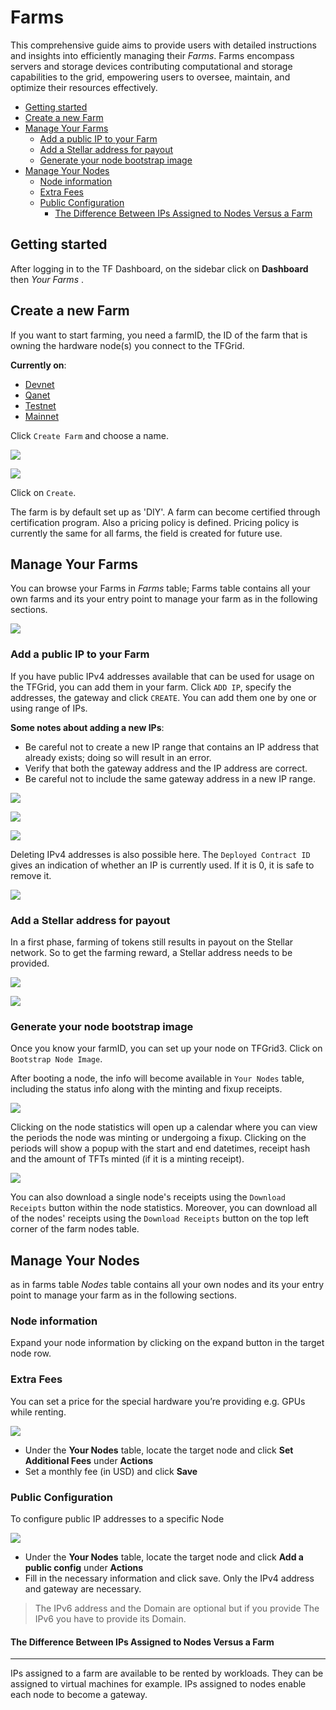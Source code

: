 # Farms <!-- omit from toc -->

This comprehensive guide aims to provide users with detailed instructions and insights into efficiently managing their _Farms_. Farms encompass servers and storage devices contributing computational and storage capabilities to the grid, empowering users to oversee, maintain, and optimize their resources effectively.

- [Getting started](#getting-started)
- [Create a new Farm](#create-a-new-farm)
- [Manage Your Farms](#manage-your-farms)
  - [Add a public IP to your Farm](#add-a-public-ip-to-your-farm)
  - [Add a Stellar address for payout](#add-a-stellar-address-for-payout)
  - [Generate your node bootstrap image](#generate-your-node-bootstrap-image)
- [Manage Your Nodes](#manage-your-nodes)
  - [Node information](#node-information)
  - [Extra Fees](#extra-fees)
  - [Public Configuration](#public-configuration)
    - [The Difference Between IPs Assigned to Nodes Versus a Farm](#the-difference-between-ips-assigned-to-nodes-versus-a-farm)

## Getting started

After logging in to the TF Dashboard, on the sidebar click on **Dashboard** then _Your Farms_ .

## Create a new Farm

If you want to start farming, you need a farmID, the ID of the farm that is owning the hardware node(s) you connect to the TFGrid.

**Currently on**:

- [Devnet](https://dashboard.dev.grid.tf/)
- [Qanet](https://dashboard.qa.grid.tf/)
- [Testnet](https://dashboard.test.grid.tf/)
- [Mainnet](https://dashboard.grid.tf/)

Click `Create Farm` and choose a name.

![ ](../img/dashboard_farms.png)

![ ](../img/dashboard_farms_create.png)

Click on `Create`.

The farm is by default set up as 'DIY'. A farm can become certified through certification program.
Also a pricing policy is defined. Pricing policy is currently the same for all farms, the field is created for future use.

## Manage Your Farms

You can browse your Farms in _Farms_ table; Farms table contains all your own farms and its your entry point to manage your farm as in the following sections.

![](../img/dashboard_farms_farms_table.png)

### Add a public IP to your Farm

If you have public IPv4 addresses available that can be used for usage on the TFGrid, you can add them in your farm.
Click `ADD IP`, specify the addresses, the gateway and click `CREATE`.
You can add them one by one or using range of IPs.

**Some notes about adding a new IPs**:

- Be careful not to create a new IP range that contains an IP address that already exists; doing so will result in an error.
- Verify that both the gateway address and the IP address are correct.
- Be careful not to include the same gateway address in a new IP range.

![ ](../img/dashboard_farms_farm_details.png)

![ ](../img/dashboard_farms_add_ip_single.png)

![ ](../img/dashboard_farms_add_ip_range.png)

Deleting IPv4 addresses is also possible here. The `Deployed Contract ID` gives an indication of whether an IP is currently used. If it is 0, it is safe to remove it.

![ ](../img/dashboard_farms_ip_details.png)

### Add a Stellar address for payout

In a first phase, farming of tokens still results in payout on the Stellar network. So to get the farming reward, a Stellar address needs to be provided.

![ ](../img/dashboard_farms_farm_details.png)

![ ](../img/dashboard_farms_stellar_address.png)

### Generate your node bootstrap image

Once you know your farmID, you can set up your node on TFGrid3. Click on `Bootstrap Node Image`.

After booting a node, the info will become available in `Your Nodes` table, including the status info along with the minting and fixup receipts.

![ ](../img/dashboard_farms_node_details.png)

Clicking on the node statistics will open up a calendar where you can view the periods the node was minting or undergoing a fixup. Clicking on the periods will show a popup with the start and end datetimes, receipt hash and the amount of TFTs minted (if it is a minting receipt).

![ ](../img/dashboard_portal_ui_nodes_minting.png)

You can also download a single node's receipts using the `Download Receipts` button within the node statistics. Moreover, you can download all of the nodes' receipts using the `Download Receipts` button on the top left corner of the farm nodes table.

## Manage Your Nodes

as in farms table _Nodes_ table contains all your own nodes and its your entry point to manage your farm as in the following sections.

### Node information

Expand your node information by clicking on the expand button in the target node row.

### Extra Fees

You can set a price for the special hardware you’re providing e.g. GPUs while renting.

![](../img/dashboard_farms_extra_fee.png)

- Under the **Your Nodes** table, locate the target node and click **Set Additional Fees** under **Actions**
- Set a monthly fee (in USD) and click **Save**

### Public Configuration

To configure public IP addresses to a specific Node

![](../img/dashboard_farms_public_config.png)

- Under the **Your Nodes** table, locate the target node and click **Add a public config** under **Actions**
- Fill in the necessary information and click save. Only the IPv4 address and gateway are necessary.

> The IPv6 address and the Domain are optional but if you provide The IPv6 you have to provide its Domain.

#### The Difference Between IPs Assigned to Nodes Versus a Farm

---

IPs assigned to a farm are available to be rented by workloads. They can be assigned to virtual machines for example. IPs assigned to nodes enable each node to become a gateway.

